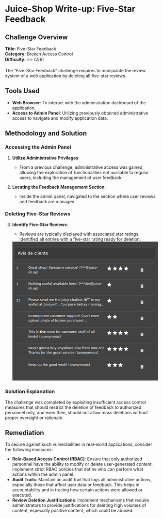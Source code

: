 # Juice-Shop Write-up: Five-Star Feedback

## Challenge Overview

**Title:** Five-Star Feedback\
**Category:** Broken Access Control\
**Difficulty:** ⭐⭐ (2/6)

The "Five-Star Feedback" challenge requires to manipulate the review system of a web application by deleting all five-star reviews. 

## Tools Used

- **Web Browser**: To interact with the administration dashboard of the application.
- **Access to Admin Panel**: Utilizing previously obtained administrative access to navigate and modify application data.

## Methodology and Solution

### Accessing the Admin Panel

1. **Utilize Administrative Privileges**:
   - From a previous challenge, administrative access was gained, allowing the exploration of functionalities not available to regular users, including the management of user feedback.
   
2. **Locating the Feedback Management Section**:
   - Inside the admin panel, navigated to the section where user reviews and feedback are managed.

### Deleting Five-Star Reviews

3. **Identify Five-Star Reviews**:
   - Reviews are typically displayed with associated star ratings. Identified all entries with a five-star rating ready for deletion.
   
   <img src="../assets/difficulty2/five_star_feedback_1.png" alt="admin panel view" width="500px">


### Solution Explanation

The challenge was completed by exploiting insufficient access control measures that should restrict the deletion of feedback to authorized personnel only, and even then, should not allow mass deletions without proper oversight or rationale. 

## Remediation

To secure against such vulnerabilities in real-world applications, consider the following measures:

- **Role-Based Access Control (RBAC)**: Ensure that only authorized personnel have the ability to modify or delete user-generated content. Implement strict RBAC policies that define who can perform what actions within the admin panel.
- **Audit Trails**: Maintain an audit trail that logs all administrative actions, especially those that affect user data or feedback. This helps in accountability and in tracing how certain actions were allowed or executed.
- **Review Deletion Justifications**: Implement mechanisms that require administrators to provide justifications for deleting high volumes of content, especially positive content, which could be abused.
